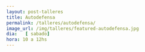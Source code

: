 ```yaml
---
layout: post-talleres
title: Autodefensa
permalink: /talleres/autodefensa/
image_url: /img/talleres/featured-autodefensa.jpg
dia:   [ sabado]
hora: 10 a 12hs
---
```


